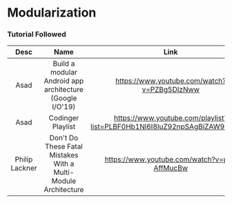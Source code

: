 # Modularization

### Tutorial Followed

|Desc|Name|Link|
|:-:|:-:|:-:
|Asad|Build a modular Android app architecture (Google I/O'19)|https://www.youtube.com/watch?v=PZBg5DIzNww
|Asad|Codinger Playlist|https://www.youtube.com/playlist?list=PLBF0Hb1Nl6I8IuZ92npSAgBiZAW9DmKkW
|Philip Lackner|Don't Do These Fatal Mistakes With a Multi-Module Architecture|https://www.youtube.com/watch?v=p7-AffMucBw
